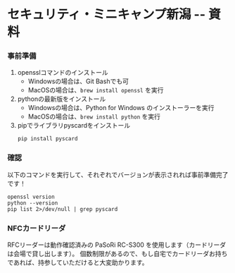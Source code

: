 
# セキュリティ・ミニキャンプ新潟 -- 資料

### 事前準備

1. opensslコマンドのインストール
    - Windowsの場合は、Git Bashでも可
    - MacOSの場合は、`brew install openssl` を実行
3. pythonの最新版をインストール
    - Windowsの場合は、Python for Windows のインストーラーを実行
    - MacOSの場合は、`brew install python` を実行
4. pipでライブラリpyscardをインストール
    ```
    pip install pyscard
    ```

### 確認

以下のコマンドを実行して、それぞれでバージョンが表示されれば事前準備完了です！
```
openssl version
python --version
pip list 2>/dev/null | grep pyscard
```

### NFCカードリーダ
RFCリーダーは動作確認済みの PaSoRi RC-S300 を使用します（カードリーダは会場で貸し出します）。
個数制限があるので、もし自宅でカードリーダお持ちであれば、持参していただけると大変助かります。

